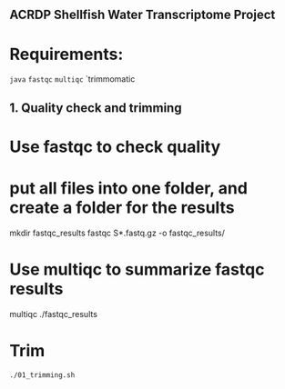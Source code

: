 ## ACRDP Shellfish Water Transcriptome Project ## 

# Requirements:
`java`
`fastqc`
`multiqc`
`trimmomatic


## 1. Quality check and trimming
# Use fastqc to check quality
# put all files into one folder, and create a folder for the results
mkdir fastqc_results
fastqc S*.fastq.gz -o fastqc_results/

# Use multiqc to summarize fastqc results
multiqc ./fastqc_results

# Trim
`./01_trimming.sh`
